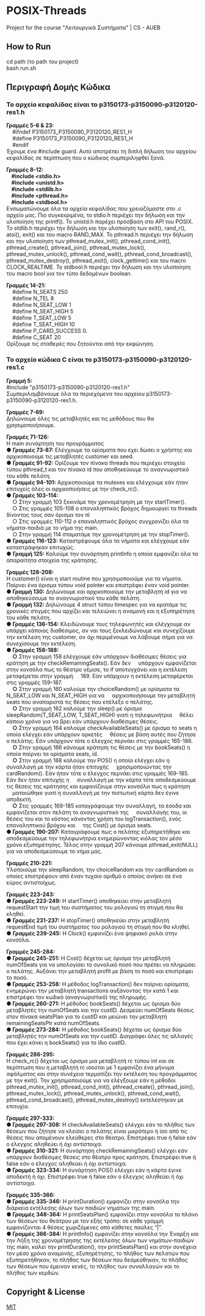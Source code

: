 # POSIX-Threads
Project for the course "Λειτουργικά Συστήματα" | CS - AUEB<br>

## How to Run
cd path (το path του project)<br>
bash run.sh 

## Περιγραφή Δομής Κώδικα

### Το αρχείο κεφαλίδας είναι το p3150173-p3150090-p3120120-res1.h

**Γραμμές 5-6 & 23:**<br>
&nbsp;&nbsp;&nbsp;&nbsp;#ifndef P3150173_P3150090_P3120120_RES1_H<br>
&nbsp;&nbsp;&nbsp;&nbsp;#define P3150173_P3150090_P3120120_RES1_H<br>
&nbsp;&nbsp;&nbsp;&nbsp;#endif<br>
Έχουμε ένα #include guard. Αυτό αποτρέπει τη διπλή δήλωση του αρχείου κεφαλίδας σε περίπτωση που ο κώδικας συμπεριληφθεί ξανά.<br>

**Γραμμές 8-12:<br>
&nbsp;&nbsp;&nbsp;&nbsp;#include <stdio.h><br>
&nbsp;&nbsp;&nbsp;&nbsp;#include <unistd.h><br>
&nbsp;&nbsp;&nbsp;&nbsp;#include <stdlib.h><br>
&nbsp;&nbsp;&nbsp;&nbsp;#include <pthread.h><br>
&nbsp;&nbsp;&nbsp;&nbsp;#include <stdbool.h>**<br>
Ενσωματώνουμε όλα τα αρχεία κεφαλίδας που χρειαζόμαστε στο .c αρχείο μας. Πιο συγκεκριμένα, το stdio.h περιέχει την δήλωση και την υλοποίηση της printf(). Το unistd.h παρέχει πρόσβαση στο API του POSIX. Το stdlib.h περιέχει την δήλωση και την υλοποίηση των
exit(), rand_r(), atoi(), exit() και του macro RAND_MAX. To pthread.h περιέχει την δήλωση και την υλοποίηση των pthread_mutex_init(), pthread_cond_init(), pthread_create(), pthread_join(), pthread_mutex_lock(), pthread_mutex_unlock(), pthread_cond_wait(), pthread_cond_broadcast(), pthread_mutex_destroy(), pthread_exit(), clock_gettime() και του macro CLOCK_REALTIME. Το stdbool.h περιέχει την δήλωση και την υλοποίηση του macro bool για τον τύπο δεδομένων boolean.<br>

**Γραμμές 14-21:**<br>
&nbsp;&nbsp;&nbsp;&nbsp;#define N_SEATS 250<br>
&nbsp;&nbsp;&nbsp;&nbsp;#define N_TEL 8<br>
&nbsp;&nbsp;&nbsp;&nbsp;#define N_SEAT_LOW 1<br>
&nbsp;&nbsp;&nbsp;&nbsp;#define N_SEAT_HIGH 5<br>
&nbsp;&nbsp;&nbsp;&nbsp;#define T_SEAT_LOW 5<br>
&nbsp;&nbsp;&nbsp;&nbsp;#define T_SEAT_HIGH 10<br>
&nbsp;&nbsp;&nbsp;&nbsp;#define P_CARD_SUCCESS 0.<br>
&nbsp;&nbsp;&nbsp;&nbsp;#define C_SEAT 20<br>
Ορίζουμε τις σταθερές που ζητούνται από την εκφώνηση.<br>


### Το αρχείο κώδικα C είναι το p3150173-p3150090-p3120120-res1.c<br>

**Γραμμή 5:**<br>
#include "p3150173-p3150090-p3120120-res1.h"<br>
Συμπεριλαμβάνουμε όλα τα περιεχόμενα του αρχείου p3150173-p3150090-p3120120-res1.h.<br>

**Γραμμές 7-69:**<br>
Δηλώνουμε όλες τις μεταβλητές και τις μεθόδους που θα χρησιμοποιήσουμε.<br>

**Γραμμές 71-126:**<br>
H main συνάρτηση του προγράμματος<br>
● **Γραμμές 73-87:** Ελέγχουμε τα ορίσματα που έχει δώσει ο χρήστης και αρχικοποιούμε τις μεταβλητές customer και seed.<br>
● **Γραμμές 91-92:** Ορίζουμε τον πίνακα threads που περιέχει στοιχεία τύπου pthread_t και τον πίνακα id που αποθηκεύουμε το αναγνωριστικό του κάθε πελάτη.<br>
● **Γραμμές 94-101:** Αρχικοποιούμε τα mutexes και ελέγχουμε εάν ήταν επιτυχείς όλες οι αρχικοποιήσεις με την check_rc().<br>
● **Γραμμές 103-114:**<br>
&nbsp;&nbsp;&nbsp;&nbsp;○ Στην γραμμή 103 ξεκινάμε την χρονομέτρηση με την startTimer().<br>
&nbsp;&nbsp;&nbsp;&nbsp;○ Στις γραμμές 105-108 ο επαναληπτικός βρόχος δημιουργεί τα threads δίνοντας τους σαν όρισμα τον πί<br>
&nbsp;&nbsp;&nbsp;&nbsp;○ Στις γραμμές 110-112 ο επαναληπτικός βρόχος συγχρονίζει όλα τα νήματα-παιδιά με το νήμα της main.<br>
&nbsp;&nbsp;&nbsp;&nbsp;○ Στην γραμμή 114 σταματάμε την χρονομέτρηση με την stopTimer().<br>
● **Γραμμές 116-123:** Καταστρέφουμε όλα τα νήματα και ελέγχουμε εάν καταστράφηκαν επιτυχώς.<br>
● **Γραμμή 125:** Καλούμε την συνάρτηση printInfo η οποία εμφανίζει όλα τα απαραίτητα στοιχεία της κράτησης.<br>

**Γραμμές 128-208:**<br> 
Η customer() είναι η start routine που χρησιμοποιούμε για τα νήματα. Παίρνει ένα όρισμα τύπου void pointer και επιστρέφει έναν void pointer.<br>
**● Γραμμή 130:** Δηλώνουμε και αρχικοποιούμε την μεταβλητή id για να αποθηκεύσουμε το αναγνωριστικό του κάθε πελάτη.<br>
**● Γραμμή 132:** Δηλώνουμε 4 struct τύπου timespec για να κρατάμε τις χρονικές στιγμές που αρχίζει και τελειώνει η αναμονή και η εξυπηρέτηση του κάθε πελάτη.<br>
**● Γραμμές 136-154:** Κλειδώνουμε τους τηλεφωνητές και ελέγχουμε αν υπάρχει κάποιος διαθέσιμος, αν ναι τους ξεκλειδώνουμε και συνεχίζουμε την εκτέλεση της customer, αν όχι περιμένουμε να λάβουμε σήμα για να συνεχίσουμε την εκτέλεση.<br>
**● Γραμμές 158-188:**<br>
&nbsp;&nbsp;&nbsp;&nbsp;**○** Στην γραμμή 158 ελέγχουμε εάν υπάρχουν διαθέσιμες θέσεις για κράτηση με την checkRemainingSeats(). Εάν δεν &nbsp;&nbsp;&nbsp;&nbsp;υπάρχουν εμφανίζεται στην κονσόλα πως το θέατρο γέμισε, το if αποτυγχάνει και η εκτέλεση μεταφέρεται στην γραμμή &nbsp;&nbsp;&nbsp;&nbsp;189. Εάν υπάρχουν η εκτέλεση μεταφέρεται στις γραμμές 159-187.<br>
&nbsp;&nbsp;&nbsp;&nbsp;**○** Στην γραμμή 160 καλούμε την choiceRandom() με ορίσματα τα N_SEAT_LOW και N_SEAT_HIGH για να &nbsp;&nbsp;&nbsp;&nbsp;αρχικοποιήσουμε την μεταβλητή seats που αναπαριστά τις θέσεις που επέλεξε ο πελάτης.<br>
&nbsp;&nbsp;&nbsp;&nbsp;**○** Στην γραμμή 162 καλούμε την sleep() με όρισμα sleepRandom(T_SEAT_LOW, T_SEAT_HIGH) γιατί η τηλεφωνήτρια &nbsp;&nbsp;&nbsp;&nbsp;θέλει κάποιο χρόνο για να βρει εάν υπάρχουν διαθέσιμες θέσεις.<br>
&nbsp;&nbsp;&nbsp;&nbsp;**○** Στην γραμμή 164 καλούμε checkAvailableSeats() με όρισμα το seats η οποία ελέγχει εάν υπάρχουν αρκετές &nbsp;&nbsp;&nbsp;&nbsp;θέσεις με βάση αυτές που ζήτησε ο πελάτης. Εάν υπάρχουν τότε ο έλεγχος περνάει στις γραμμές 165-186.<br>
&nbsp;&nbsp;&nbsp;&nbsp;**○** Στην γραμμή 166 κάνουμε κράτηση τις θέσεις με την bookSeats() η οποία παίρνει τα ορίσματα seats, id.<br>
&nbsp;&nbsp;&nbsp;&nbsp;**○** Στην γραμμή 168 καλούμε την POS() η οποία ελέγχει εάν η συναλλαγή με την κάρτα ήταν επιτυχής &nbsp;&nbsp;&nbsp;&nbsp;χρησιμοποιώντας την cardRandom(). Εάν ήταν τότε ο έλεγχος περνάει στις γραμμές 169-185. Εάν δεν ήταν επιτυχής η &nbsp;&nbsp;&nbsp;&nbsp;συναλλαγή με την κάρτα τότε αποδεσμεύουμε τις θέσεις της κράτησης και εμφανίζουμε στην κονσόλα πως η κράτηση &nbsp;&nbsp;&nbsp;&nbsp;ματαιώθηκε γιατί η συναλλαγή με την πιστωτική κάρτα δεν έγινε αποδεκτή.<br>
&nbsp;&nbsp;&nbsp;&nbsp;**○** Στις γραμμές 169-185 καταγράφουμε την συναλλαγή, τα έσοδα και εμφανίζεται στον πελάτη το αναγνωριστικό της &nbsp;&nbsp;&nbsp;&nbsp;συναλλαγής του, οι θέσεις του και το κόστος κάνοντας χρήση του logTransaction(), ενός επαναληπτικού βρόχου και &nbsp;&nbsp;&nbsp;&nbsp;της Cost() με όρισμα seats.<br>
**● Γραμμές 190-207:** Καταγράφουμε πως ο πελάτης εξυπηρετήθηκε και αποδεσμεύουμε την τηλεφωνήτρια ενημερώνοντας κιόλας τον μέσο χρόνο εξυπηρέτησης. Τέλος στην γραμμή 207 κάνουμε pthread_exit(NULL) για να αποδεσμεύσουμε το νήμα μας.<br>

**Γραμμές 210-221:**<br>
Υλοποιούμε την sleepRandom, την choiceRandom και την cardRandom οι οποίες επιστρέφουν από έναν τυχαίο αριθμό ο οποίος ανήκει σε ένα εύρος αντιστοίχως.<br>

**Γραμμές 223-243:<br> 
● Γραμμές 223-249:** Η startTimer() αποθηκεύει στην μεταβλητή requestStart την τιμή του συστήματος του ρολογιού τη στιγμή που θα κληθεί.<br>
● **Γραμμές 231-237:** Η stopTimer() αποθηκεύει στην μεταβλητή requestEnd τιμή του συστήματος του ρολογιού τη στιγμή που θα κληθεί.<br>
● **Γραμμές 239-245:** Η Clock() εμφανίζει ένα ψηφιακό ρολόι στην κονσόλα.<br>

**Γραμμές 245-284:**<br>
**● Γραμμές 245-251:** Η Cost() δέχεται ως όρισμα την μεταβλητή numOfSeats για να υπολογίσει το συνολικό ποσό που πρέπει να πληρώσει ο πελάτης. Αυξάνει την μεταβλητή profit με βάση το ποσό και επιστρέφει το ποσό.<br>
**● Γραμμές 253-258:** Η μέθοδος logTransaction() δεν παίρνει ορίσματα, ενημερώνει την μεταβλητή transactions αυξάνοντας την κατά 1 και επιστρέφει τον κωδικό (αναγνωριστικό) της πληρωμής.<br>
**● Γραμμές 260-271:** Η μέθοδος bookSeats() δέχεται ως όρισμα δύο μεταβλητές την numOfSeats και την custID. Δεσμεύει numOfSeats θέσεις στον πίνακα seatsPlan για το custID και μειώνει την μεταβλητή remainingSeatsPtr κατά numOfSeats.<br>
**● Γραμμές 273-284:** Η μέθοδος bookSeats() δέχεται ως όρισμα δύο μεταβλητές την numOfSeats και την custID. Διαγράφει όλες τις αλλαγές που έχει κάνει η bookSeats() για το ίδιο custID.<br>

**Γραμμές 286-295:**<br>
Η check_rc() δέχεται ως όρισμα μια μεταβλητή rc τύπου int και σε περίπτωση που η μεταβλητή rc ισούται με 1 εμφανίζει ένα μήνυμα σφάλματος και στην συνέχεια τερματίζει την εκτέλεση του προγράμματος με την exit(). Την χρησιμοποιούμε για να ελέγξουμε εάν η μέθοδοι
pthread_mutex_init(), pthread_cond_init(), pthread_create(), pthread_join(), pthread_mutex_lock(), pthread_mutex_unlock(), pthread_cond_wait(), pthread_cond_broadcast(), pthread_mutex_destroy() εκτελέστηκαν με επιτυχία.<br>

**Γραμμές 297-333:<br>
● Γραμμές 297-308:** Η checkAvailableSeats() ελέγχει εάν το πλήθος των θέσεων που ζήτησε να κλείσει ο πελάτης είναι μικρότερο ή ίσο από τις θέσεις που απομένουν ελεύθερες στο θέατρο. Επιστρέφει true ή false εάν ο έλεγχος αληθεύει ή όχι αντίστοιχα.<br>
**● Γραμμές 310-321:** Η συνάρτηση checkRemainingSeats() ελέγχει εάν υπάρχουν διαθέσιμες θέσεις στο θέατρο προς κράτηση. Επιστρέφει true ή false εάν ο έλεγχος αληθεύει ή όχι αντίστοιχα.<br>
**● Γραμμές 323-334:** Η συνάρτηση POS() ελέγχει εάν η κάρτα έγινε αποδεκτή ή όχι. Επιστρέφει true ή false εάν ο έλεγχος αληθεύει ή όχι αντίστοιχα.<br>

**Γραμμές 335-366:**<br>
**● Γραμμές 335-346:** Η printDuration() εμφανίζει στην κονσόλα την διάρκεια εκτέλεσης όλων των παιδιών νημάτων της main.<br>
**● Γραμμές 348-364:** Η printSeatsPlan() εμφανίζει στην κονσόλα το πλάνο των θέσεων του θεάτρου με τον εξής τρόπο: σε κάθε γραμμή εμφανίζονται 4 θέσεις χωριζόμενες από κάθετες παύλες “|”.<br>
**● Γραμμές 366-384:** Η printInfo() εμφανίζει στην κονσόλα την Έναρξη και την Λήξη της χρονομέτρησης της εκτέλεσης όλων των νημάτων-παιδιών της main, καλεί την printDuration(), την printSeatsPlan() και στην συνέχεια τον μέσο χρόνο αναμονής, εξυπηρέτησης, το πλήθος των πελατών που εξυπηρετήθηκαν, το πλήθος των θέσεων που δεσμεύθηκαν, το πλήθος των θέσεων που έμειναν κενές, το πλήθος των συναλλαγών και το πλήθος των κερδών.<br>

## Copyright & License
[MIT](https://github.com/paraskevasleivadaros/OS-Part-A/blob/master/LICENSE)
